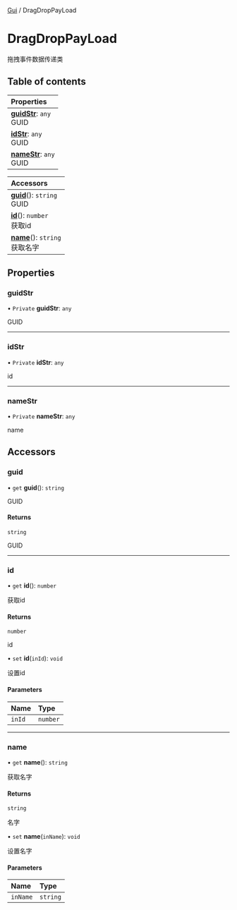 [Gui](../groups/Gui.Gui.md) / DragDropPayLoad

# DragDropPayLoad <Badge type="tip" text="Class" /> <Score text="DragDropPayLoad" />

拖拽事件数据传递类

## Table of contents

| Properties |
| :-----|
| **[guidStr](UI.DragDropPayLoad.md#guidstr)**: `any` <br> GUID|
| **[idStr](UI.DragDropPayLoad.md#idstr)**: `any` <br> GUID|
| **[nameStr](UI.DragDropPayLoad.md#namestr)**: `any` <br> GUID|

| Accessors |
| :-----|
| **[guid](UI.DragDropPayLoad.md#guid)**(): `string` <br> GUID|
| **[id](UI.DragDropPayLoad.md#id)**(): `number` <br> 获取id|
| **[name](UI.DragDropPayLoad.md#name)**(): `string` <br> 获取名字|

## Properties

### guidStr <Score text="guidStr" /> 

• `Private` **guidStr**: `any`

GUID

___

### idStr <Score text="idStr" /> 

• `Private` **idStr**: `any`

id

___

### nameStr <Score text="nameStr" /> 

• `Private` **nameStr**: `any`

name

## Accessors

### guid <Score text="guid" /> 

• `get` **guid**(): `string`

GUID

#### Returns

`string`

GUID

___

### id <Score text="id" /> 

• `get` **id**(): `number`

获取id

#### Returns

`number`

id

• `set` **id**(`inId`): `void`

设置id

#### Parameters

| Name | Type |
| :------ | :------ |
| `inId` | `number` |


___

### name <Score text="name" /> 

• `get` **name**(): `string`

获取名字

#### Returns

`string`

名字

• `set` **name**(`inName`): `void`

设置名字

#### Parameters

| Name | Type |
| :------ | :------ |
| `inName` | `string` |


